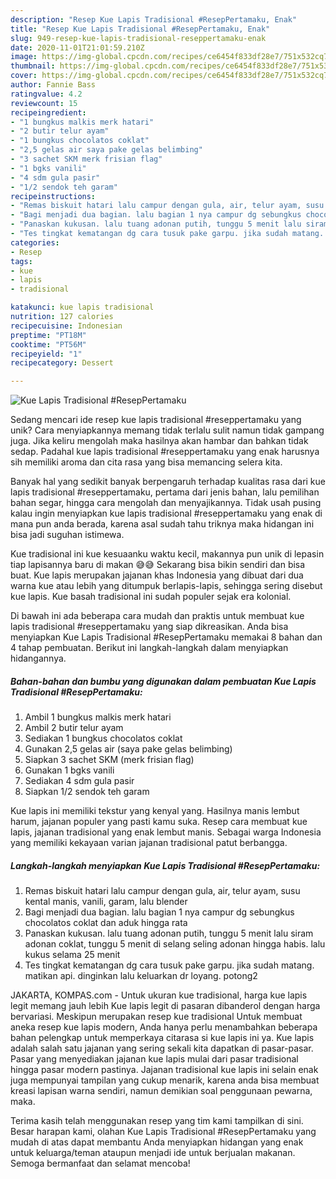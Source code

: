 ```yaml
---
description: "Resep Kue Lapis Tradisional #ResepPertamaku, Enak"
title: "Resep Kue Lapis Tradisional #ResepPertamaku, Enak"
slug: 949-resep-kue-lapis-tradisional-reseppertamaku-enak
date: 2020-11-01T21:01:59.210Z
image: https://img-global.cpcdn.com/recipes/ce6454f833df28e7/751x532cq70/kue-lapis-tradisional-reseppertamaku-foto-resep-utama.jpg
thumbnail: https://img-global.cpcdn.com/recipes/ce6454f833df28e7/751x532cq70/kue-lapis-tradisional-reseppertamaku-foto-resep-utama.jpg
cover: https://img-global.cpcdn.com/recipes/ce6454f833df28e7/751x532cq70/kue-lapis-tradisional-reseppertamaku-foto-resep-utama.jpg
author: Fannie Bass
ratingvalue: 4.2
reviewcount: 15
recipeingredient:
- "1 bungkus malkis merk hatari"
- "2 butir telur ayam"
- "1 bungkus chocolatos coklat"
- "2,5 gelas air saya pake gelas belimbing"
- "3 sachet SKM merk frisian flag"
- "1 bgks vanili"
- "4 sdm gula pasir"
- "1/2 sendok teh garam"
recipeinstructions:
- "Remas biskuit hatari lalu campur dengan gula, air, telur ayam, susu kental manis, vanili, garam, lalu blender"
- "Bagi menjadi dua bagian. lalu bagian 1 nya campur dg sebungkus chocolatos coklat dan aduk hingga rata"
- "Panaskan kukusan. lalu tuang adonan putih, tunggu 5 menit lalu siram adonan coklat, tunggu 5 menit di selang seling adonan hingga habis. lalu kukus selama 25 menit"
- "Tes tingkat kematangan dg cara tusuk pake garpu. jika sudah matang. matikan api. dinginkan lalu keluarkan dr loyang. potong2"
categories:
- Resep
tags:
- kue
- lapis
- tradisional

katakunci: kue lapis tradisional 
nutrition: 127 calories
recipecuisine: Indonesian
preptime: "PT18M"
cooktime: "PT56M"
recipeyield: "1"
recipecategory: Dessert

---
```



![Kue Lapis Tradisional #ResepPertamaku](https://img-global.cpcdn.com/recipes/ce6454f833df28e7/751x532cq70/kue-lapis-tradisional-reseppertamaku-foto-resep-utama.jpg)

Sedang mencari ide resep kue lapis tradisional #reseppertamaku yang unik? Cara menyiapkannya memang tidak terlalu sulit namun tidak gampang juga. Jika keliru mengolah maka hasilnya akan hambar dan bahkan tidak sedap. Padahal kue lapis tradisional #reseppertamaku yang enak harusnya sih memiliki aroma dan cita rasa yang bisa memancing selera kita.

Banyak hal yang sedikit banyak berpengaruh terhadap kualitas rasa dari kue lapis tradisional #reseppertamaku, pertama dari jenis bahan, lalu pemilihan bahan segar, hingga cara mengolah dan menyajikannya. Tidak usah pusing kalau ingin menyiapkan kue lapis tradisional #reseppertamaku yang enak di mana pun anda berada, karena asal sudah tahu triknya maka hidangan ini bisa jadi suguhan istimewa.

Kue tradisional ini kue kesuaanku waktu kecil, makannya pun unik di lepasin tiap lapisannya baru di makan 😅😅 Sekarang bisa bikin sendiri dan bisa buat. Kue lapis merupakan jajanan khas Indonesia yang dibuat dari dua warna kue atau lebih yang ditumpuk berlapis-lapis, sehingga sering disebut kue lapis. Kue basah tradisional ini sudah populer sejak era kolonial.


Di bawah ini ada beberapa cara mudah dan praktis untuk membuat kue lapis tradisional #reseppertamaku yang siap dikreasikan. Anda bisa menyiapkan Kue Lapis Tradisional #ResepPertamaku memakai 8 bahan dan 4 tahap pembuatan. Berikut ini langkah-langkah dalam menyiapkan hidangannya.

<!--inarticleads1-->

##### Bahan-bahan dan bumbu yang digunakan dalam pembuatan Kue Lapis Tradisional #ResepPertamaku:

1. Ambil 1 bungkus malkis merk hatari
1. Ambil 2 butir telur ayam
1. Sediakan 1 bungkus chocolatos coklat
1. Gunakan 2,5 gelas air (saya pake gelas belimbing)
1. Siapkan 3 sachet SKM (merk frisian flag)
1. Gunakan 1 bgks vanili
1. Sediakan 4 sdm gula pasir
1. Siapkan 1/2 sendok teh garam


Kue lapis ini memiliki tekstur yang kenyal yang. Hasilnya manis lembut harum, jajanan populer yang pasti kamu suka. Resep cara membuat kue lapis, jajanan tradisional yang enak lembut manis. Sebagai warga Indonesia yang memiliki kekayaan varian jajanan tradisional patut berbangga. 

<!--inarticleads2-->

##### Langkah-langkah menyiapkan Kue Lapis Tradisional #ResepPertamaku:

1. Remas biskuit hatari lalu campur dengan gula, air, telur ayam, susu kental manis, vanili, garam, lalu blender
1. Bagi menjadi dua bagian. lalu bagian 1 nya campur dg sebungkus chocolatos coklat dan aduk hingga rata
1. Panaskan kukusan. lalu tuang adonan putih, tunggu 5 menit lalu siram adonan coklat, tunggu 5 menit di selang seling adonan hingga habis. lalu kukus selama 25 menit
1. Tes tingkat kematangan dg cara tusuk pake garpu. jika sudah matang. matikan api. dinginkan lalu keluarkan dr loyang. potong2


JAKARTA, KOMPAS.com - Untuk ukuran kue tradisional, harga kue lapis legit memang jauh lebih Kue lapis legit di pasaran dibanderol dengan harga bervariasi. Meskipun merupakan resep kue tradisional Untuk membuat aneka resep kue lapis modern, Anda hanya perlu menambahkan beberapa bahan pelengkap untuk memperkaya citarasa si kue lapis ini ya. Kue lapis adalah salah satu jajanan yang sering sekali kita dapatkan di pasar-pasar. Pasar yang menyediakan jajanan kue lapis mulai dari pasar tradisional hingga pasar modern pastinya. Jajanan tradisional kue lapis ini selain enak juga mempunyai tampilan yang cukup menarik, karena anda bisa membuat kreasi lapisan warna sendiri, namun demikian soal penggunaan pewarna, maka. 

Terima kasih telah menggunakan resep yang tim kami tampilkan di sini. Besar harapan kami, olahan Kue Lapis Tradisional #ResepPertamaku yang mudah di atas dapat membantu Anda menyiapkan hidangan yang enak untuk keluarga/teman ataupun menjadi ide untuk berjualan makanan. Semoga bermanfaat dan selamat mencoba!
